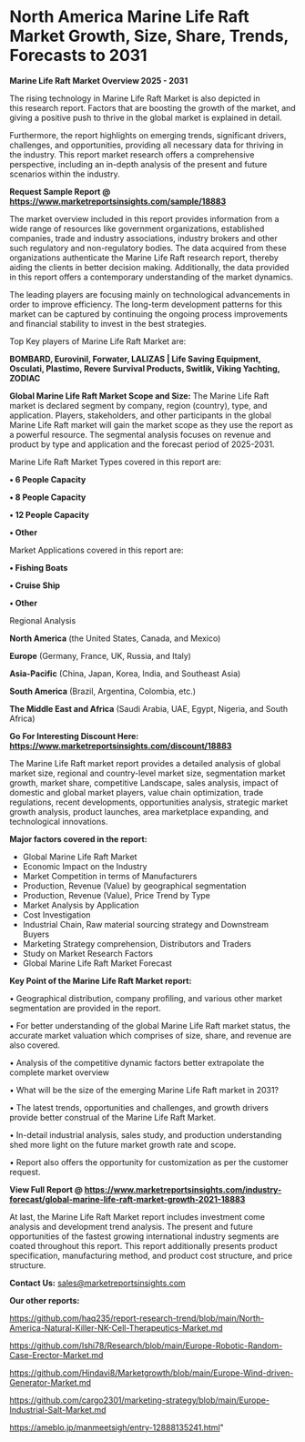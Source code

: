 # North America Marine Life Raft Market Growth, Size, Share, Trends, Forecasts to 2031

<Strong> Marine Life Raft Market Overview 2025 - 2031</strong>

The rising technology in Marine Life Raft Market is also depicted in this research report. Factors that are boosting the growth of the market, and giving a positive push to thrive in the global market is explained in detail.

Furthermore, the report highlights on emerging trends, significant drivers, challenges, and opportunities, providing all necessary data for thriving in the industry. This report market research offers a comprehensive perspective, including an in-depth analysis of the present and future scenarios within the industry.

<strong>Request Sample Report @ <a href=https://www.marketreportsinsights.com/sample/18883>https://www.marketreportsinsights.com/sample/18883</a></strong>

The market overview included in this report provides information from a wide range of resources like government organizations, established companies, trade and industry associations, industry brokers and other such regulatory and non-regulatory bodies. The data acquired from these organizations authenticate the Marine Life Raft research report, thereby aiding the clients in better decision making. Additionally, the data provided in this report offers a contemporary understanding of the market dynamics.

The leading players are focusing mainly on technological advancements in order to improve efficiency. The long-term development patterns for this market can be captured by continuing the ongoing process improvements and financial stability to invest in the best strategies.

Top Key players of Marine Life Raft Market are:

<strong>BOMBARD, Eurovinil, Forwater, LALIZAS | Life Saving Equipment, Osculati, Plastimo, Revere Survival Products, Switlik, Viking Yachting, ZODIAC</strong>

<strong><b>Global Marine Life Raft Market Scope and Size:</b></strong>
The Marine Life Raft market is declared segment by company, region (country), type, and application. Players, stakeholders, and other participants in the global Marine Life Raft market will gain the market scope as they use the report as a powerful resource. The segmental analysis focuses on revenue and product by type and application and the forecast period of 2025-2031.

Marine Life Raft Market Types covered in this report are:

<strong>• 6 People Capacity

• 8 People Capacity

• 12 People Capacity

• Other</strong>

Market Applications covered in this report are:

<strong>• Fishing Boats

• Cruise Ship

• Other</strong> 

Regional Analysis

<strong>North America</strong> (the United States, Canada, and Mexico)

<strong>Europe</strong> (Germany, France, UK, Russia, and Italy)

<strong>Asia-Pacific</strong> (China, Japan, Korea, India, and Southeast Asia)

<strong>South America</strong> (Brazil, Argentina, Colombia, etc.)

<strong>The Middle East and Africa</strong> (Saudi Arabia, UAE, Egypt, Nigeria, and South Africa)

<strong>Go For Interesting Discount Here: <a href=https://www.marketreportsinsights.com/discount/18883>https://www.marketreportsinsights.com/discount/18883</a></strong>

The Marine Life Raft market report provides a detailed analysis of global market size, regional and country-level market size, segmentation market growth, market share, competitive Landscape, sales analysis, impact of domestic and global market players, value chain optimization, trade regulations, recent developments, opportunities analysis, strategic market growth analysis, product launches, area marketplace expanding, and technological innovations.

<strong><b>Major factors covered in the report:</b></strong>
<ul>
  <li>Global Marine Life Raft Market </li>
  <li>Economic Impact on the Industry</li>
  <li>Market Competition in terms of Manufacturers</li>
  <li>Production, Revenue (Value) by geographical segmentation</li>
  <li>Production, Revenue (Value), Price Trend by Type</li>
  <li>Market Analysis by Application</li>
  <li>Cost Investigation</li>
  <li>Industrial Chain, Raw material sourcing strategy and Downstream Buyers</li>
  <li>Marketing Strategy comprehension, Distributors and Traders</li>
  <li>Study on Market Research Factors</li>
  <li>Global Marine Life Raft Market Forecast</li>
</ul>

<strong><b>Key Point of the Marine Life Raft Market report:</b></strong>

• Geographical distribution, company profiling, and various other market segmentation are provided in the report.

• For better understanding of the global Marine Life Raft market status, the accurate market valuation which comprises of size, share, and revenue are also covered.

• Analysis of the competitive dynamic factors better extrapolate the complete market overview

• What will be the size of the emerging Marine Life Raft market in 2031?

• The latest trends, opportunities and challenges, and growth drivers provide better construal of the Marine Life Raft Market.

• In-detail industrial analysis, sales study, and production understanding shed more light on the future market growth rate and scope.

• Report also offers the opportunity for customization as per the customer request.

<strong><b>View Full Report @ <a href=https://www.marketreportsinsights.com/industry-forecast/global-marine-life-raft-market-growth-2021-18883>https://www.marketreportsinsights.com/industry-forecast/global-marine-life-raft-market-growth-2021-18883</a></b></strong>


At last, the Marine Life Raft Market report includes investment come analysis and development trend analysis. The present and future opportunities of the fastest growing international industry segments are coated throughout this report. This report additionally presents product specification, manufacturing method, and product cost structure, and price structure.

<strong>Contact Us:</strong>
sales@marketreportsinsights.com

<strong>Our other reports:</strong>

<a href=https://github.com/haq235/report-research-trend/blob/main/North-America-Natural-Killer-NK-Cell-Therapeutics-Market.md>https://github.com/haq235/report-research-trend/blob/main/North-America-Natural-Killer-NK-Cell-Therapeutics-Market.md</a>

<a href=https://github.com/Ishi78/Research/blob/main/Europe-Robotic-Random-Case-Erector-Market.md>https://github.com/Ishi78/Research/blob/main/Europe-Robotic-Random-Case-Erector-Market.md</a>

<a href=https://github.com/Hindavi8/Marketgrowth/blob/main/Europe-Wind-driven-Generator-Market.md>https://github.com/Hindavi8/Marketgrowth/blob/main/Europe-Wind-driven-Generator-Market.md</a>

<a href=https://github.com/cargo2301/marketing-strategy/blob/main/Europe-Industrial-Salt-Market.md>https://github.com/cargo2301/marketing-strategy/blob/main/Europe-Industrial-Salt-Market.md</a>

<a href=https://ameblo.jp/manmeetsigh/entry-12888135241.html>https://ameblo.jp/manmeetsigh/entry-12888135241.html</a>"
